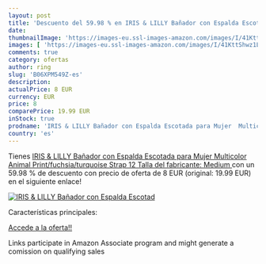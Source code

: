 ```yaml
---
layout: post
title: 'Descuento del 59.98 % en IRIS & LILLY Bañador con Espalda Escotad'
date: 
thumbnailImage: 'https://images-eu.ssl-images-amazon.com/images/I/41KttShwz1L._SL200_.jpg'
images: [ 'https://images-eu.ssl-images-amazon.com/images/I/41KttShwz1L._SL200_.jpg' ]
comments: true
category: ofertas
author: ring
slug: 'B06XPM549Z-es'
description:
actualPrice: 8 EUR
currency: EUR
price: 8
comparePrice: 19.99 EUR
inStock: true
prodname: 'IRIS & LILLY Bañador con Espalda Escotada para Mujer  Multicolor  Animal Print/fuchsia/turquoise Strap   12  Talla del fabricante: Medium '
country: 'es'
---
```


Tienes [IRIS & LILLY Bañador con Espalda Escotada para Mujer  Multicolor  Animal Print/fuchsia/turquoise Strap   12  Talla del fabricante: Medium ](https://www.amazon.es/dp/B06XPM549Z/?tag=tolees-21) con un 59.98 % de descuento con precio de oferta de 8 EUR (original: 19.99 EUR) en el siguiente enlace!

[![IRIS & LILLY Bañador con Espalda Escotad](https://images-eu.ssl-images-amazon.com/images/I/41KttShwz1L._SL200_.jpg)](https://www.amazon.es/dp/B06XPM549Z/?tag=tolees-21)

Características principales:


[Accede a la oferta!!](https://www.amazon.es/dp/B06XPM549Z/?tag=tolees-21)

Links participate in Amazon Associate program and might generate a comission on qualifying sales


